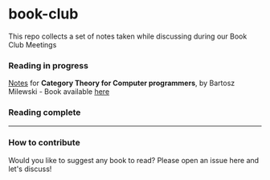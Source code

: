 # book-club
This repo collects a set of notes taken while discussing during our Book Club Meetings

### Reading in progress

[Notes](https://github.com/m-u-g/book-club/blob/master/books/category_theory.md) for **Category Theory for Computer programmers**, by Bartosz Milewski - Book available [here](https://github.com/hmemcpy/milewski-ctfp-pdf)

### Reading complete

---

### How to contribute

Would you like to suggest any book to read? Please open an issue here and let's discuss!
